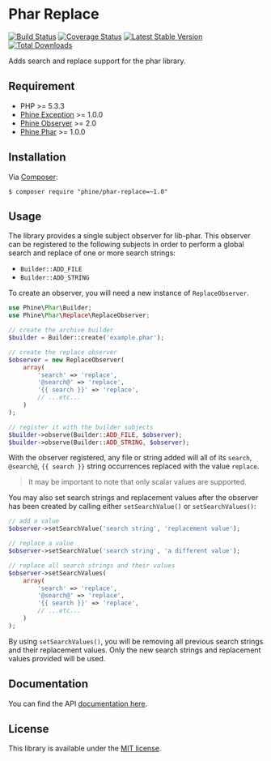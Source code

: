 Phar Replace
============

[![Build Status][]](https://travis-ci.org/phine/lib-phar-replace)
[![Coverage Status][]](https://coveralls.io/r/phine/lib-phar-replace)
[![Latest Stable Version][]](https://packagist.org/packages/phine/phar-replace)
[![Total Downloads][]](https://packagist.org/packages/phine/phar-replace)

Adds search and replace support for the phar library.

Requirement
-----------

- PHP >= 5.3.3
- [Phine Exception][] >= 1.0.0
- [Phine Observer][] >= 2.0
- [Phine Phar][] >= 1.0.0

Installation
------------

Via [Composer][]:

    $ composer require "phine/phar-replace=~1.0"

Usage
-----

The library provides a single subject observer for lib-phar. This observer can
be registered to the following subjects in order to perform a global search and
replace of one or more search strings:

- `Builder::ADD_FILE`
- `Builder::ADD_STRING`

To create an observer, you will need a new instance of `ReplaceObserver`.

```php
use Phine\Phar\Builder;
use Phine\Phar\Replace\ReplaceObserver;

// create the archive builder
$builder = Builder::create('example.phar');

// create the replace observer
$observer = new ReplaceObserver(
    array(
        'search' => 'replace',
        '@search@' => 'replace',
        '{{ search }}' => 'replace',
        // ...etc...
    )
);

// register it with the builder subjects
$builder->observe(Builder::ADD_FILE, $observer);
$builder->observe(Builder::ADD_STRING, $observer);
```

With the observer registered, any file or string added will all of its
`search`, `@search@`, `{{ search }}` string occurrences replaced with the
value `replace`.

> It may be important to note that only scalar values are supported.

You may also set search strings and replacement values after the observer
has been created by calling either `setSearchValue()` or `setSearchValues()`:

```php
// add a value
$observer->setSearchValue('search string', 'replacement value');

// replace a value
$observer->setSearchValue('search string', 'a different value');

// replace all search strings and their values
$observer->setSearchValues(
    array(
        'search' => 'replace',
        '@search@' => 'replace',
        '{{ search }}' => 'replace',
        // ...etc...
    )
);
```

By using `setSearchValues()`, you will be removing all previous search strings
and their replacement values. Only the new search strings and replacement values
provided will be used.

Documentation
-------------

You can find the API [documentation here][].

License
-------

This library is available under the [MIT license](LICENSE).

[Build Status]: https://travis-ci.org/phine/lib-phar-replace.png?branch=master
[Coverage Status]: https://coveralls.io/repos/phine/lib-phar-replace/badge.png
[Latest Stable Version]: https://poser.pugx.org/phine/phar-replace/v/stable.png
[Total Downloads]: https://poser.pugx.org/phine/phar-replace/downloads.png
[Phine Exception]: https://github.com/phine/lib-exception
[Phine Observer]: https://github.com/phine/lib-observer
[Phine Phar]: https://github.com/phine/lib-phar
[Composer]: http://getcomposer.org/
[documentation here]: http://phine.github.io/lib-phar-replace
